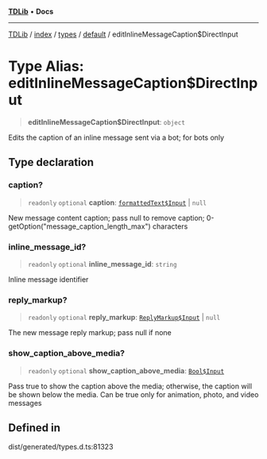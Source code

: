 [**TDLib**](../../../../../../README.md) • **Docs**

***

[TDLib](../../../../../../modules.md) / [index](../../../../../README.md) / [types](../../../README.md) / [default](../README.md) / editInlineMessageCaption$DirectInput

# Type Alias: editInlineMessageCaption$DirectInput

> **editInlineMessageCaption$DirectInput**: `object`

Edits the caption of an inline message sent via a bot; for bots only

## Type declaration

### caption?

> `readonly` `optional` **caption**: [`formattedText$Input`](formattedText$Input.md) \| `null`

New message content caption; pass null to remove caption; 0-getOption("message_caption_length_max") characters

### inline\_message\_id?

> `readonly` `optional` **inline\_message\_id**: `string`

Inline message identifier

### reply\_markup?

> `readonly` `optional` **reply\_markup**: [`ReplyMarkup$Input`](ReplyMarkup$Input.md) \| `null`

The new message reply markup; pass null if none

### show\_caption\_above\_media?

> `readonly` `optional` **show\_caption\_above\_media**: [`Bool$Input`](Bool$Input.md)

Pass true to show the caption above the media; otherwise, the caption will be shown below the media. Can be true only for animation, photo, and video messages

## Defined in

dist/generated/types.d.ts:81323
